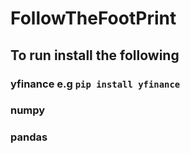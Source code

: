 # FollowTheFootPrint

## To run install the following
### yfinance e.g `pip install yfinance`
### numpy
### pandas
